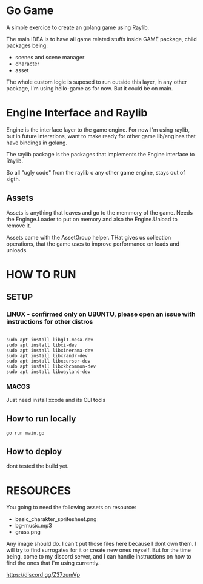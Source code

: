 # Go Game
A simple exercice to create an golang game using Raylib.

The main IDEA is to have all game related stuffs inside GAME package, child packages being:
- scenes and scene manager
- character
- asset

The whole custom logic is suposed to run outside this layer, in any other package, I'm using hello-game as for now. But it could be on main.

# Engine Interface and Raylib
Engine is the interface layer to the game engine. For now I'm using raylib, but in future interations, want to make ready for other game lib/engines that have bindings in golang.

The raylib package is the packages that implements the Engine interface to Raylib. 

So all "ugly code" from the raylib o any other game engine, stays out of sigth.

## Assets
Assets is anything that leaves and go to the memmory of the game. Needs the Enginge.Loader to put on memory and also the Engine.Unload to remove it.

Assets came with the AssetGroup helper. THat gives us collection operations, that the game uses to improve performance on loads and unloads.


# HOW TO RUN
## SETUP 
### LINUX - confirmed only on UBUNTU, please open an issue with instructions for other distros
```

sudo apt install libgl1-mesa-dev
sudo apt install libxi-dev
sudo apt install libxinerama-dev
sudo apt install libxrandr-dev
sudo apt install libxcursor-dev
sudo apt install libxkbcommon-dev
sudo apt install libwayland-dev
``` 

### MACOS
Just need install xcode and its CLI tools

## How to run locally
```
go run main.go
```
## How to deploy

<SOON> dont tested the build yet.


# RESOURCES
You going to need the following assets on resource:
- basic_charakter_spritesheet.png
- bg-music.mp3
- grass.png

Any image should do. I can't put those files here because I dont own them. I will try to find surrogates for it or create new ones myself. But for the time being, come to my discord server, and I can handle instructions on how to find the ones that I'm using currently.

https://discord.gg/Z37zumVp

